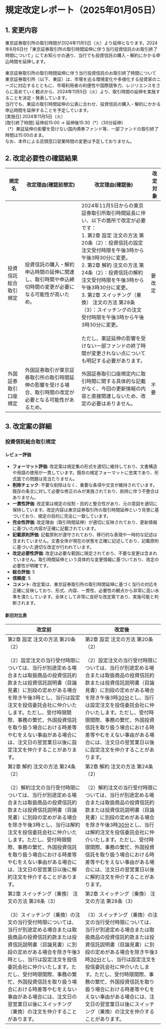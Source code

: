 # 規定改定レポート（2025年01月05日）

## 1. 変更内容

東京証券取引所の取引時間が2024年11月5日（火）より延伸となります。2024年8月6日付「東京証券取引所の取引時間延伸に伴う当行投資信託のお取引終了時間について」にてお知らせの通り、当行でも投資信託の購入・解約にかかる申込時間を延伸します。<br><br>東京証券取引所の取引時間延伸に伴う当行投資信託のお取引終了時間について<br>東京証券取引所（以下、東証）は、市場を巡る環境変化や多様化する投資家のニーズに対応するとともに、市場利用者の利便性や国際競争力、レジリエンスをさらに高めていく観点から、2024年11月5日（火）より、取引時間の延伸を実施することを決定・発表しています。<br>当行でも、東証の取引時間延伸の公表に合わせ、投資信託の購入・解約にかかる申込時間を延伸することを予定しています。<br>[実施日] 2024年11月5日（火）<br>[取引終了時間] 延伸前15:00 → 延伸後15:30（\*）（30分延伸）<br>            （\*）東証延伸の影響を受けない国内債券ファンド等、一部ファンドの取引終了時間は15:00のまま。<br>なお、本件による店頭窓口営業時間の変更は予定しておりません。

## 2. 改定必要性の確認結果

| 規定名 | 改定理由(確認前想定) | 改定理由(確認後) | 改定対象 |
|--------|-------------------|----------------|----------|
| 投資信託総合取引規定 | 投資信託の購入・解約申込時間の延伸に関連し、取引時間や申込締切時間の変更が必要になる可能性が高いため。 | 2024年11月5日からの東京証券取引所取引時間延長に伴い、以下の箇所で改定が必要です：<br>1. 第2章 設定 注⽂の⽅法 第20条（2）：投資信託の設定注⽂受付時限を午後3時から午後3時30分に変更。<br>2. 第2章 解約 注⽂の方法 第24条（2）：投資信託の解約注⽂受付時限を午後3時から午後3時30分に変更。<br>3. 第2章 スイッチング（乗換） 注⽂の方法 第28条（3）：スイッチングの注⽂受付時限を午後3時から午後3時30分に変更。<br><br>ただし、東証延伸の影響を受けない一部ファンドの終了時間が変更されない点についても明記する必要があります。 | 要改定 |
| 外国証券取引口座規定 | 外国証券取引が東京証券取引所の取引時間延伸の影響を受ける場合、取引時間の改定が必要となる可能性があるため。 | 外国証券取引口座規定内に取引時間に関する具体的な記載がなく、今回の更新情報の内容と直接関連しないため、改定の必要はありません。 | 不要 |

## 3. 改定案の詳細

### 投資信託総合取引規定

#### レビュー評価

- **フォーマット評価**: 改定案は規定集の形式を適切に維持しており、文書構造や用語の使用が一貫しています。既存の規定フォーマットに忠実であり、形式面での問題は見当たりません。
- **削除チェック**: 不要な削除はなく、重要な条項や文言が維持されています。既存の条文に対して必要な修正のみが実施されており、削除に伴う不整合はありません。
- **一貫性評価**: 改定案は規定の役割・目的と整合性があり、元の意図を適切に保持しています。改定内容は東京証券取引所の取引時間延伸という背景に基づいており、規定の目的に完全に一致しています。
- **完全性評価**: 改定理由（取引時間延伸）が適切に反映されており、更新情報に基づいた内容が正確に記載されています。
- **記載原則評価**: 記載原則が遵守されており、移行的な表現や一時的な記述は含まれていません。文書全体が現在の状態を正確に記述しており、記載原則に基づいた適切な改定が行われています。
- **改定必要性評価**: 改定は必要な範囲に限定されており、不要な変更は含まれていません。取引時間延伸という具体的な変更情報に基づいており、改定の必要性が明確です。
- **総合評価**: 5
- **信頼度**: 5
- **コメント**: 改定案は、東京証券取引所の取引時間延伸に基づく当行の対応を正確に反映しており、形式、内容、一貫性、必要性の観点から非常に高い水準を満たしています。全体として非常に良好な改定案であり、実施可能と判断されます。

#### 新旧対比表

| 改定前 | 改定後 |
|--------|--------|
| 第2章 設定 注⽂の⽅法 第20条（2）<br><br>（2）設定注⽂の当⾏受付時限については、当⾏が別途定める場合または取扱商品の投資信託約款または投資信託説明書（⽬論⾒書）に別段の定めがある場合を除き午後3時とし、当⾏は設定注⽂を投信委託会社に仲介いたします。ただし、受付時限間際、事務の繁忙、外国投資信託を取り扱う場合における時差等やむをえない事由がある場合には、注⽂⽇の翌営業⽇以後に設定注⽂を仲介することがあります。 | 第2章 設定 注⽂の⽅法 第20条（2）<br><br>（2）設定注⽂の当⾏受付時限については、当⾏が別途定める場合または取扱商品の投資信託約款または投資信託説明書（⽬論⾒書）に別段の定めがある場合を除き午後3時<u>30分</u>とし、当⾏は設定注⽂を投信委託会社に仲介いたします。ただし、受付時限間際、事務の繁忙、外国投資信託を取り扱う場合における時差等やむをえない事由がある場合には、注⽂⽇の翌営業⽇以後に設定注⽂を仲介することがあります。 |
| 第2章 解約 注⽂の⽅法 第24条（2）<br><br>（2）解約注⽂の当⾏受付時限については、当⾏が別途定める場合または取扱商品の投資信託約款または投資信託説明書（⽬論⾒書）に別段の定めがある場合を除き午後3時とし、当⾏は解約注⽂を投信委託会社に仲介いたします。ただし、受付時限間際、事務の繁忙、外国投資信託を取り扱う場合における時差等やむをえない事由がある場合には、注⽂⽇の翌営業⽇以後に解約注⽂を仲介することがあります。 | 第2章 解約 注⽂の⽅法 第24条（2）<br><br>（2）解約注⽂の当⾏受付時限については、当⾏が別途定める場合または取扱商品の投資信託約款または投資信託説明書（⽬論⾒書）に別段の定めがある場合を除き午後3時<u>30分</u>とし、当⾏は解約注⽂を投信委託会社に仲介いたします。ただし、受付時限間際、事務の繁忙、外国投資信託を取り扱う場合における時差等やむをえない事由がある場合には、注⽂⽇の翌営業⽇以後に解約注⽂を仲介することがあります。 |
| 第2章 スイッチング（乗換） 注⽂の⽅法 第28条（3）<br><br>（3）スイッチング（乗換）の注⽂の当⾏受付時限については、当⾏が別途定める場合または取扱商品の投資信託約款または投資信託説明書（⽬論⾒書）に別段の定めがある場合を除き午後3時とし、当⾏は設定注⽂を投信委託会社に仲介いたします。ただし、受付時限間際、事務の繁忙、外国投資信託を取り扱う場合における時差等やむをえない事由がある場合には、注⽂⽇の翌営業⽇以後にスイッチング（乗換）の注⽂を仲介することがあります。 | 第2章 スイッチング（乗換） 注⽂の⽅法 第28条（3）<br><br>（3）スイッチング（乗換）の注⽂の当⾏受付時限については、当⾏が別途定める場合または取扱商品の投資信託約款または投資信託説明書（⽬論⾒書）に別段の定めがある場合を除き午後3時<u>30分</u>とし、当⾏は設定注⽂を投信委託会社に仲介いたします。ただし、受付時限間際、事務の繁忙、外国投資信託を取り扱う場合における時差等やむをえない事由がある場合には、注⽂⽇の翌営業⽇以後にスイッチング（乗換）の注⽂を仲介することがあります。 |


